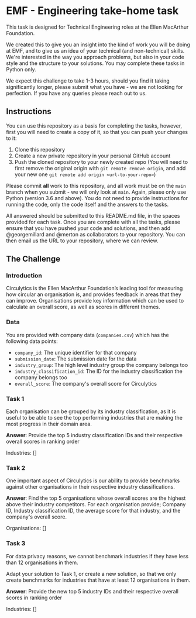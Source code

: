 # EMF - Engineering take-home task
This task is designed for Technical Engineering roles at the Ellen MacArthur Foundation.

We created this to give you an insight into the kind of work you will be doing at EMF, and to give us an idea of your technical (and non-technical) skills. We're interested in the way you approach problems, but also in your code style and the structure to your solutions.  You may complete these tasks in Python only.

We expect this challenge to take 1-3 hours, should you find it taking significantly longer, please submit what you have - we are not looking for perfection. If you have any queries please reach out to us.

## Instructions
You can use this repository as a basis for completing the tasks, however, first you will need to create a copy of it, so that you can push your changes to it:
1. Clone this repository
2. Create a new private repository in your personal GitHub account
3. Push the cloned repository to your newly created repo (You will need to first remove the original origin with `git remote remove origin`, and add your new one `git remote add origin <url-to-your-repo>`)

Please commit **all** work to this repository, and all work must be on the `main` branch when you submit - we will only look at `main`. 
Again, please only use Python (version 3.6 and above). 
You do not need to provide instructions for running the code, only the code itself and the answers to the tasks.

All answered should be submitted to this README.md file, in the spaces provided for each task.
Once you are complete with all the tasks, please ensure that you have pushed your code and solutions, and then add @georgemillard and @merton as collaborators to your repository. 
You can then email us the URL to your repository, where we can review.

## The Challenge
### Introduction
Circulytics is the Ellen MacArthur Foundation’s leading tool for measuring how circular an organisation is, and provides feedback in areas that they can improve.  Organisations provide key information which can be used to calculate an overall score, as well as scores in different themes. 

### Data
You are provided with company data (`companies.csv`) which has the following data points:
- `company_id`: The unique identifier for that company
- `submission_date`: The submission date for the data
- `industry_group`: The high level industry group the company belongs too
- `industry_classification_id`: The ID for the industry classification the company belongs too
- `overall_score`: The company's overall score for Circulytics

### Task 1
Each organisation can be grouped by its industry classification,
as it is useful to be able to see the top performing industries that are making the most progress in their domain area.

**Answer**: Provide the top 5 industry classification IDs and their respective overall scores in ranking order

Industries: []

### Task 2
One important aspect of Circulytics is our ability to provide benchmarks against other organisations in their respective industry classifications.

**Answer**: Find the top 5 organisations whose overall scores are the highest above their industry competitors. For each organisation provide; Company ID, Industry classification ID, the average score for that industry, and the company's overall score.

Organisations: []

### Task 3
For data privacy reasons, we cannot benchmark industries if they have less than 12 organisations in them.

Adapt your solution to Task 1, or create a new solution, so that we only create benchmarks for industries that have at least 12 organisations in them.

**Answer**:  Provide the new top 5 industry IDs and their respective overall scores in ranking order

Industries: []

